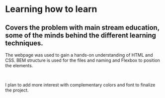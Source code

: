 <h1>Learning how to learn</h1>

<h2>Covers the problem with main stream education,  some of the minds behind the different learning techniques.  </h2>

<p>The webpage was used to gain a hands-on understanding of HTML and CSS.  BEM structure is used for the files and naming and Flexbox to position the elements.</p>

<br>

<p>I plan to add more interest with complementary colors and font to finalize the project.</p>
